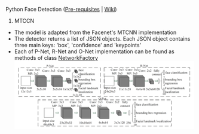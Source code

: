 Python Face Detection
([Pre-requisites](https://github.com/Dotmole/face-detection-algorithms/blob/master/README.md) | [Wiki](https://github.com/Dotmole/face-detection-algorithms/wiki/Python))

1. MTCCN
 - The model is adapted from the Facenet's MTCNN implementation
 - The detector returns a list of JSON objects. Each JSON object contains three main keys: 'box', 'confidence' and 'keypoints'
 - Each of P-Net, R-Net and O-Net implementation can be found as methods of class [NetworkFactory](https://github.com/ipazc/mtcnn/blob/master/mtcnn/network/factory.py)
 ![MTCNN parts](creatives/mtcnndistribution.png)
